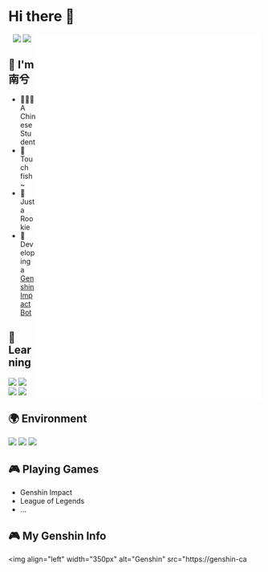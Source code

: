 # Hi there 👋

<a>
  <img align="right" width="450px" src="./github-metrics.svg" />
</a>
  
<p align="center">
  <img width="300px" src="https://count.getloli.com/get/@babynanxi?theme=rule34"></img>
  <img width="300px" src="https://github-readme-stats.vercel.app/api/top-langs/?username=babynanxi&layout=compact"></img>
</p>

## 🌟 I'm **南兮**

- 👨🏻‍🎓A Chinese Student
- 🐠Touch fish~
- 🐤Just a Rookie
- 🤖Developing a [Genshin Impact Bot](https://github.com/CMHopeSunshine/LittlePaimon)

## 📖 **Learning**

![](https://img.shields.io/badge/-Python-3776ab?style=flat-square&logo=Python&logoColor=fff)
![](https://img.shields.io/badge/-Linux-fcc624?style=flat-square&logo=Linux&logoColor=fff)
![](https://img.shields.io/badge/-JavaScript-4fc08d?style=flat-square&logo=javascript&logoColor=fff)
![](https://img.shields.io/badge/-Java-31a8ff?style=flat-square&logo=springboot&logoColor=fff)

## 🌍 **Environment**

![](https://img.shields.io/badge/Windows10-0078d6?style=flat-square&logo=windows&logoColor=fff)
![](https://img.shields.io/badge/PyCharm-4fc08d?style=flat-square&logo=pycharm&logoColor=fff)
![](https://img.shields.io/badge/Visual%20Studio%20Code-007acc?style=flat-square&logo=visual-studio-code&logoColor=fff)

## 🎮 Playing **Games**

- Genshin Impact
- League of Legends
- ...

## 🎮 My **Genshin** Info
<img align="left" width="350px" alt="Genshin" src="https://genshin-ca
